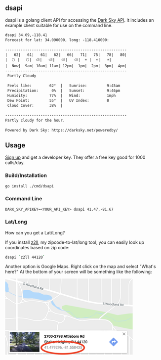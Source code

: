## dsapi

dsapi is a golang client API for accessing the [Dark Sky API](https://darksky.net/dev/docs). It includes an example client suitable for use on the command line. 

```
dsapi 34.09,-118.41
Forecast for lat: 34.090000, long: -118.410000:

-------------------------------------------------------
|   62|   61|   61|   62|   66|   71|   75|   78|   80|
|  🌕 |   🌕|  ⛅|   ⛅|   ⛅|   ⛅|  ☀️ |  ☀️|   ☀️|
|  Now|  9am| 10am| 11am| 12pm|  1pm|  2pm|  3pm|  4pm|
-------------------------------------------------------
 Partly Cloudy

 Feels like:        62°  |   Sunrise:         9:45am
 Precipitation:      0%  |   Sunset:          9:46pm
 Humidity:          77%  |   Wind:            1mph
 Dew Point:         55°  |   UV Index:        0
 Cloud Cover:       38%  |

-------------------------------------------------------
Partly cloudy for the hour.

Powered by Dark Sky: https://darksky.net/poweredby/
```

## Usage

[Sign up](https://darksky.net/dev/register) and get a developer key. 
They offer a free key good for 1000 calls/day.


### Build/Installation
```
go install ./cmd/dsapi
```

### Command Line

```
DARK_SKY_APIKEY=<YOUR_API_KEY> dsapi 41.47,-81.67
```

### Lat/Long

How can you get a Lat/Long?

If you install [z2ll](https://github.com/armhold/z2ll), my zipcode-to-lat/long tool, 
you can easily look up coordinates based on zip code:

```bash
dsapi `z2ll 44120`
```

Another option is Google Maps. Right click on the map and select "What's here?"
At the bottom of your screen will be something like the following:

![Google Maps Image](https://github.com/armhold/dsapi/blob/master/map.png)
